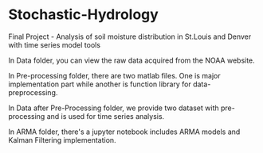 # Stochastic-Hydrology
Final Project - Analysis of soil moisture distribution in St.Louis and Denver with time series model tools

In Data folder, you can view the raw data acquired from the NOAA website. 

In Pre-processing folder, there are two matlab files. One is major implementation part while another is function library for data-preprocessing.

In Data after Pre-Processing folder, we provide two dataset with pre-processing and is used for time series analysis.

In ARMA folder, there's a jupyter notebook includes ARMA models and Kalman Filtering implementation.
